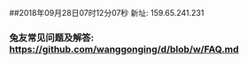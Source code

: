 ##2018年09月28日07时12分07秒 新址: 159.65.241.231
### 兔友常见问题及解答: https://github.com/wanggonging/d/blob/w/FAQ.md
